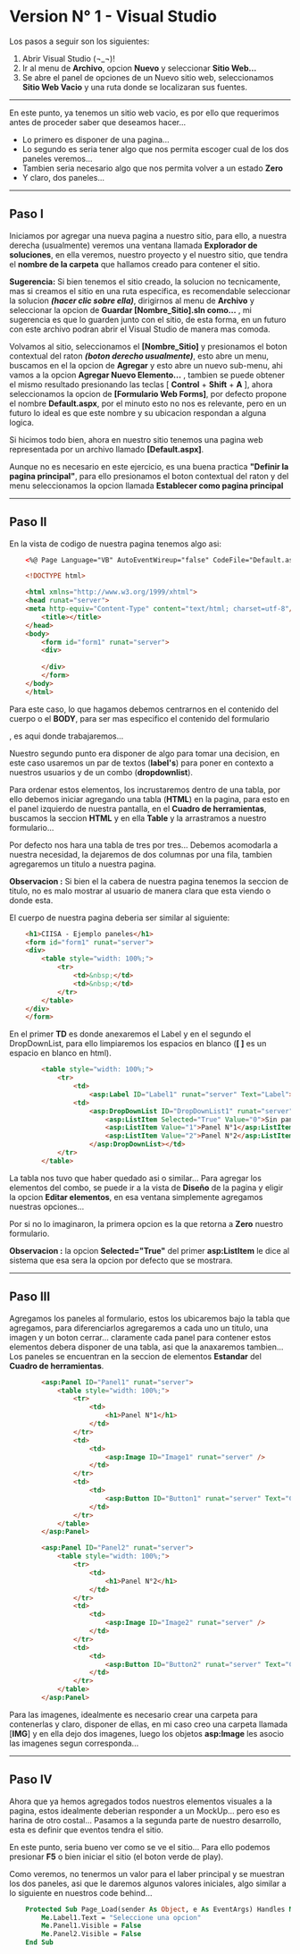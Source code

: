 ﻿# Version N° 1 - Visual Studio

Los pasos a seguir son los siguientes:

1. Abrir Visual Studio (¬_¬)!
2. Ir al menu de **Archivo**, opcion **Nuevo** y seleccionar **Sitio Web...**
3. Se abre el panel de opciones de un Nuevo sitio web, seleccionamos **Sitio Web Vacio** y una ruta donde se localizaran sus fuentes.

---

En este punto, ya tenemos un sitio web vacio, es por ello que requerimos antes de proceder saber que deseamos hacer...

* Lo primero es disponer de una pagina...
* Lo segundo es seria tener algo que nos permita escoger cual de los dos paneles veremos...
* Tambien seria necesario algo que nos permita volver a un estado **Zero**
* Y claro, dos paneles...

---

## Paso I

Iniciamos por agregar una nueva pagina a nuestro sitio, para ello, a nuestra derecha (usualmente) veremos una ventana llamada **Explorador de soluciones**, en ella veremos, nuestro proyecto y el nuestro sitio, que tendra el **nombre de la carpeta** que hallamos creado para contener el sitio.

**Sugerencia:** Si bien tenemos el sitio creado, la solucion no tecnicamente, mas si creamos el sitio en una ruta especifica, es recomendable seleccionar la solucion ***(hacer clic sobre ella)***, dirigirnos al menu de **Archivo** y seleccionar la opcion de **Guardar [Nombre_Sitio].sln como...** , mi sugerencia es que lo guarden junto con el sitio, de esta forma, en un futuro con este archivo podran abrir el Visual Studio de manera mas comoda.

Volvamos al sitio, seleccionamos el **[Nombre_Sitio]** y presionamos el boton contextual del raton ***(boton derecho usualmente)***, esto abre un menu, buscamos en el la opcion de **Agregar** y esto abre un nuevo sub-menu, ahi vamos a la opcion **Agregar Nuevo Elemento...** , tambien se puede obtener el mismo resultado presionando las teclas [ **Control** + **Shift** + **A** ], ahora seleccionamos la opcion de **[Formulario Web Forms]**, por defecto propone el nombre **Default.aspx**, por el minuto esto no nos es relevante, pero en un futuro lo ideal es que este nombre y su ubicacion respondan a alguna logica.

Si hicimos todo bien, ahora en nuestro sitio tenemos una pagina web representada por un archivo llamado **[Default.aspx]**.

Aunque no es necesario en este ejercicio, es una buena practica **"Definir la pagina principal"**, para ello presionamos el boton contextual del raton y del menu seleccionamos la opcion llamada **Establecer como pagina principal**

---

## Paso II

En la vista de codigo de nuestra pagina tenemos algo asi:

```html
    <%@ Page Language="VB" AutoEventWireup="false" CodeFile="Default.aspx.vb" Inherits="_Default" %>

    <!DOCTYPE html>

    <html xmlns="http://www.w3.org/1999/xhtml">
    <head runat="server">
    <meta http-equiv="Content-Type" content="text/html; charset=utf-8"/>
        <title></title>
    </head>
    <body>
        <form id="form1" runat="server">
        <div>
        
        </div>
        </form>
    </body>
    </html>
```

Para este caso, lo que hagamos debemos centrarnos en el contenido del cuerpo o el **BODY**, para ser mas especifico el contenido del formulario **<form id="form1" runat="server">**, es aqui donde trabajaremos...

Nuestro segundo punto era disponer de algo para tomar una decision, en este caso usaremos un par de textos (**label's**) para poner en contexto a nuestros usuarios y de un combo (**dropdownlist**).

Para ordenar estos elementos, los incrustaremos dentro de una tabla, por ello debemos iniciar agregando una tabla (**HTML**) en la pagina, para esto en el panel izquierdo de nuestra pantalla, en el **Cuadro de herramientas**, buscamos la seccion **HTML** y en ella **Table** y la arrastramos a nuestro formulario...

Por defecto nos hara una tabla de tres por tres... Debemos acomodarla a nuestra necesidad, la dejaremos de dos columnas por una fila, tambien agregaremos un titulo a nuestra pagina.

**Observacion :** Si bien el la cabera de nuestra pagina tenemos la seccion de titulo, no es malo mostrar al usuario de manera clara que esta viendo o donde esta.

El cuerpo de nuestra pagina deberia ser similar al siguiente:

```html
    <h1>CIISA - Ejemplo paneles</h1>
    <form id="form1" runat="server">
    <div>
        <table style="width: 100%;">
            <tr>
                <td>&nbsp;</td>
                <td>&nbsp;</td>
            </tr>
        </table>
    </div>
    </form>
```

En el primer **TD** es donde anexaremos el Label y en el segundo el DropDownList, para ello limpiaremos los espacios en blanco (**[&nbsp;]** es un espacio en blanco en html).

```html
        <table style="width: 100%;">
            <tr>
                <td>
                    <asp:Label ID="Label1" runat="server" Text="Label"></asp:Label></td>
                <td>
                    <asp:DropDownList ID="DropDownList1" runat="server">
                        <asp:ListItem Selected="True" Value="0">Sin paneles</asp:ListItem>
                        <asp:ListItem Value="1">Panel N°1</asp:ListItem>
                        <asp:ListItem Value="2">Panel N°2</asp:ListItem>
                    </asp:DropDownList></td>
            </tr>
        </table>
```

La tabla nos tuvo que haber quedado asi o similar... Para agregar los elementos del combo, se puede ir a la vista de **Diseño** de la pagina y eligir la opcion **Editar elementos**, en esa ventana simplemente agregamos nuestras opciones...

Por si no lo imaginaron, la primera opcion es la que retorna a **Zero** nuestro formulario.

**Observacion :** la opcion **Selected="True"** del primer **asp:ListItem** le dice al sistema que esa sera la opcion por defecto que se mostrara.

---

## Paso III

Agregamos los paneles al formulario, estos los ubicaremos bajo la tabla que agregamos, para diferenciarlos agregaremos a cada uno un titulo, una imagen y un boton cerrar... claramente cada panel para contener estos elementos debera disponer de una tabla, asi que la anaxaremos tambien... Los paneles se encuentran en la seccion de elementos **Estandar** del **Cuadro de herramientas**.

```html
        <asp:Panel ID="Panel1" runat="server">
            <table style="width: 100%;">
                <tr>
                    <td>
                        <h1>Panel N°1</h1>
                    </td>
                </tr>
                <td>
                    <td>
                        <asp:Image ID="Image1" runat="server" />
                    </td>
                </tr>
                <td>
                    <td>
                        <asp:Button ID="Button1" runat="server" Text="Cerrar" />
                    </td>
                </tr>
            </table>
        </asp:Panel>

        <asp:Panel ID="Panel2" runat="server">
            <table style="width: 100%;">
                <tr>
                    <td>
                        <h1>Panel N°2</h1>
                    </td>
                </tr>
                <td>
                    <td>
                        <asp:Image ID="Image2" runat="server" />
                    </td>
                </tr>
                <td>
                    <td>
                        <asp:Button ID="Button2" runat="server" Text="Cerrar" />
                    </td>
                </tr>
            </table>
        </asp:Panel>
```

Para las imagenes, idealmente es necesario crear una carpeta para contenerlas y claro, disponer de ellas, en mi caso creo una carpeta llamada [**IMG**] y en ella dejo dos imagenes, luego los objetos **asp:Image** les asocio las imagenes segun corresponda...

---

## Paso IV

Ahora que ya hemos agregados todos nuestros elementos visuales a la pagina, estos idealmente deberian responder a un MockUp... pero eso es harina de otro costal... Pasamos a la segunda parte de nuestro desarrollo, esta es definir que eventos tendra el sitio.

En este punto, seria bueno ver como se ve el sitio... Para ello podemos presionar **F5** o bien iniciar el sitio (el boton verde de play).

Como veremos, no tenermos un valor para el laber principal y se muestran los dos paneles, asi que le daremos algunos valores iniciales, algo similar a lo siguiente en nuestros code behind...

```vb
    Protected Sub Page_Load(sender As Object, e As EventArgs) Handles Me.Load
        Me.Label1.Text = "Seleccione una opcion"
        Me.Panel1.Visible = False
        Me.Panel2.Visible = False
    End Sub
```